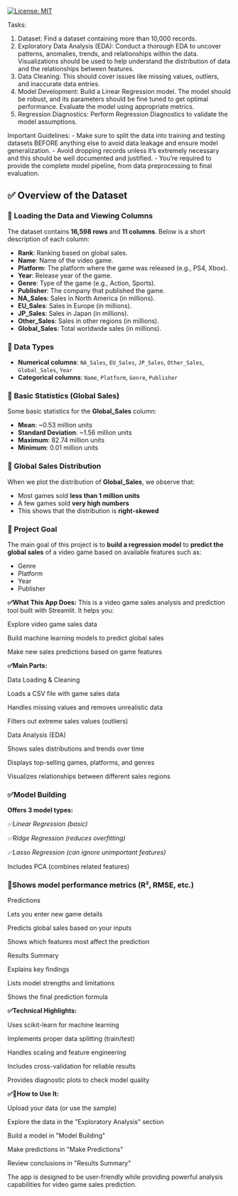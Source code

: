 
[![License: MIT](https://img.shields.io/badge/License-MIT-green.svg)](./LICENSE)


Tasks: 
1. Dataset: 
Find a dataset containing more than 10,000 records. 
2. Exploratory Data Analysis (EDA): 
Conduct a thorough EDA to uncover patterns, anomalies, trends, and relationships within the 
data. Visualizations should be used to help understand the distribution of data and the 
relationships between features. 
3. Data Cleaning: 
This should cover issues like missing values, outliers, and inaccurate data entries. 
4. Model Development: 
Build a Linear Regression model. The model should be robust, and its parameters should be fine
tuned to get optimal performance. Evaluate the model using appropriate metrics. 
5. Regression Diagnostics: 
 Perform Regression Diagnostics to validate the model assumptions. 
 
Important Guidelines: - Make sure to split the data into training and testing datasets BEFORE anything else to avoid data 
leakage and ensure model generalization. - Avoid dropping records unless it’s extremely necessary and this should be well documented and 
justified. - You’re required to provide the complete model pipeline, from data preprocessing to final 
evaluation. 






## ✅ Overview of the Dataset

### 🔹 Loading the Data and Viewing Columns

The dataset contains **16,598 rows** and **11 columns**. Below is a short description of each column:

* **Rank**: Ranking based on global sales.
* **Name**: Name of the video game.
* **Platform**: The platform where the game was released (e.g., PS4, Xbox).
* **Year**: Release year of the game.
* **Genre**: Type of the game (e.g., Action, Sports).
* **Publisher**: The company that published the game.
* **NA\_Sales**: Sales in North America (in millions).
* **EU\_Sales**: Sales in Europe (in millions).
* **JP\_Sales**: Sales in Japan (in millions).
* **Other\_Sales**: Sales in other regions (in millions).
* **Global\_Sales**: Total worldwide sales (in millions).



### 🔹 Data Types

* **Numerical columns**: `NA_Sales`, `EU_Sales`, `JP_Sales`, `Other_Sales`, `Global_Sales`, `Year`
* **Categorical columns**: `Name`, `Platform`, `Genre`, `Publisher`



### 🔹 Basic Statistics (Global Sales)

Some basic statistics for the **Global\_Sales** column:

* **Mean**: \~0.53 million units
* **Standard Deviation**: \~1.56 million units
* **Maximum**: 82.74 million units
* **Minimum**: 0.01 million units



### 🔹 Global Sales Distribution

When we plot the distribution of **Global\_Sales**, we observe that:

* Most games sold **less than 1 million units**
* A few games sold **very high numbers**
* This shows that the distribution is **right-skewed**



### 🎯 Project Goal

The main goal of this project is to **build a regression model** to **predict the global sales** of a video game based on available features such as:

* Genre
* Platform
* Year
* Publisher






**✅What This App Does:**
This is a video game sales analysis and prediction tool built with Streamlit. It helps you:

Explore video game sales data

Build machine learning models to predict global sales

Make new sales predictions based on game features

**✅Main Parts:**

Data Loading & Cleaning

Loads a CSV file with game sales data

Handles missing values and removes unrealistic data

Filters out extreme sales values (outliers)

Data Analysis (EDA)

Shows sales distributions and trends over time

Displays top-selling games, platforms, and genres

Visualizes relationships between different sales regions

### ✅Model Building

**Offers 3 model types:**

*✅Linear Regression (basic)*

*✅Ridge Regression (reduces overfitting)*

*✅Lasso Regression (can ignore unimportant features)*

Includes PCA (combines related features)

### 🎯Shows model performance metrics (R², RMSE, etc.)

Predictions

Lets you enter new game details

Predicts global sales based on your inputs

Shows which features most affect the prediction

Results Summary

Explains key findings

Lists model strengths and limitations

Shows the final prediction formula

**✅Technical Highlights:**

Uses scikit-learn for machine learning

Implements proper data splitting (train/test)

Handles scaling and feature engineering

Includes cross-validation for reliable results

Provides diagnostic plots to check model quality

**✅🎯How to Use It:**

Upload your data (or use the sample)

Explore the data in the "Exploratory Analysis" section

Build a model in "Model Building"

Make predictions in "Make Predictions"

Review conclusions in "Results Summary"

The app is designed to be user-friendly while providing powerful analysis capabilities for video game sales prediction.

